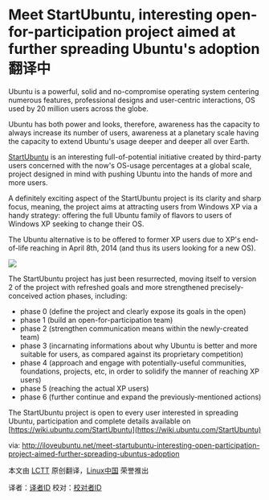 Meet StartUbuntu, interesting open-for-participation project aimed at further spreading Ubuntu's adoption
翻译中
================================================================================
Ubuntu is a powerful, solid and no-compromise operating system centering numerous features, professional designs and user-centric interactions, OS used by 20 million users across the globe.

Ubuntu has both power and looks, therefore, awareness has the capacity to always increase its number of users, awareness at a planetary scale having the capacity to extend Ubuntu's usage deeper and deeper all over Earth.

[StartUbuntu](https://launchpad.net/startubuntu) is an interesting full-of-potential initiative created by third-party users concerned with the now's OS-usage percentages at a global scale, project designed in mind with pushing Ubuntu into the hands of more and more users.

A definitely exciting aspect of the StartUbuntu project is its clarity and sharp focus, meaning, the project aims at attracting users from Windows XP via a handy strategy: offering the full Ubuntu family of flavors to users of Windows XP seeking to change their OS.

The Ubuntu alternative is to be offered to former XP users due to XP's end-of-life reaching in April 8th, 2014 (and thus its users looking for a new OS).

![](http://iloveubuntu.net/pictures_me/startubuntu%20version%202.png)

The StartUbuntu project has just been resurrected, moving itself to version 2 of the project with refreshed goals and more strengthened precisely-conceived action phases, including:

- phase 0 (define the project and clearly expose its goals in the open)
- phase 1 (build an open-for-participation team)
- phase 2 (strengthen communication means within the newly-created team)
- phase 3 (incarnating informations about why Ubuntu is better and more suitable for users, as compared against its proprietary competition)
- phase 4 (approach and engage with potentially-useful communities, foundations, projects, etc, in order to solidify the manner of reaching XP users)
- phase 5 (reaching the actual XP users)
- phase 6 (further continue and expand the previously-mentioned actions)

The StartUbuntu project is open to every user interested in spreading Ubuntu, participation and complete details available on [https://wiki.ubuntu.com/StartUbuntu](https://wiki.ubuntu.com/StartUbuntu)

via: http://iloveubuntu.net/meet-startubuntu-interesting-open-participation-project-aimed-further-spreading-ubuntus-adoption

本文由 [LCTT][] 原创翻译，[Linux中国][] 荣誉推出

译者：[译者ID][] 校对：[校对者ID][]

[LCTT]:https://github.com/LCTT/TranslateProject
[Linux中国]:http://linux.cn/portal.php
[译者ID]:http://linux.cn/space/译者ID
[校对者ID]:http://linux.cn/space/校对者ID

[1]:http://iloveubuntu.net/meet-startubuntu-interesting-open-participation-project-aimed-further-spreading-ubuntus-adoption
[2]:https://launchpad.net/startubuntu
[3]:https://wiki.ubuntu.com/StartUbuntu

